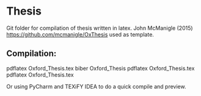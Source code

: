 # Thesis
Git folder for compilation of thesis written in latex. 
John McManigle (2015) https://github.com/mcmanigle/OxThesis used as template. 

## Compilation:
pdflatex Oxford_Thesis.tex
biber Oxford_Thesis
pdflatex Oxford_Thesis.tex
pdflatex Oxford_Thesis.tex

Or using PyCharm and TEXiFY IDEA to do a quick compile and preview. 

